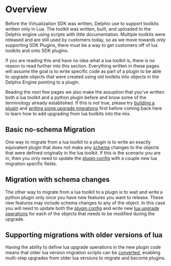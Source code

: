 # Overview

Before the Virtualization SDK was written, Delphix use to support toolkits written only in Lua. The toolkit was written, built, and uploaded to the Delphix engine using scripts with little documentation. Multiple toolkits were released and are still used by customers today, so as we move towards only supporting SDK Plugins, there must be a way to get customers off of lua toolkits and onto SDK plugins.

If you are reading this and have no idea what a lua toolkit is, there is no reason to read further into this section. Everything written in these pages will assume the goal is to write specific code as part of a plugin to be able to upgrade objects that were created using old toolkits into objects in the Delphix Engine pointing to a plugin. 

Reading the next few pages we also make the assuption that you've written both a lua toolkit and a python plugin before and know some of the terminology already established. If this is not true, please try [building a plugin](/Building_Your_First_Plugin/Overview.md) and [writing some upgrade migrations](/Versioning_And_Upgrade/Upgrade.md) first before coming back here to learn how to add upgrading from lua toolkits into the mix.

## Basic no-schema Migration
One way to migrate from a lua toolkit to a plugin is to write an exactly equivalent plugin that does not make any [schema](/References/Schemas.md) changes to the objects that were defined originally in the lua toolkit. If this is the scenario you are in, then you only need to update the [plugin config](Plugin_Config.md) with a couple new lua migration specific fields.


## Migration with schema changes
The other way to migrate from a lua toolkit to a plugin is to wait and write a python plugin only once you have new features you want to release. These new features may include schema changes to any of the object. In this case you will need to update both the [plugin config](Plugin_Config.md) and write new [lua upgrade operations](Plugin_Operations.md) for each of the objects that needs to be modified during the upgrade.

## Supporting migrations with older versions of lua
Having the ability to define lua upgrade operations in the new plugin code means that older lua version migration scripts can be [converted](Converting_Migration_Scripts.md), enabling multi-step upgrades from older lua versions to migrate and become plugins. 